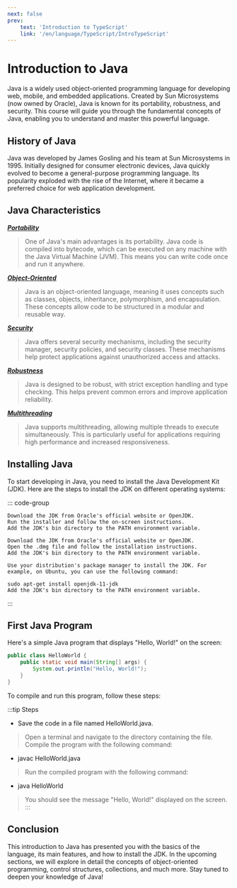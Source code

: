 ```yaml
---
next: false
prev: 
    text: 'Introduction to TypeScript'
    link: '/en/language/TypeScript/IntroTypeScript'
---
```


# Introduction to Java
Java is a widely used object-oriented programming language for developing web, mobile, and embedded applications. Created by Sun Microsystems (now owned by Oracle), Java is known for its portability, robustness, and security. This course will guide you through the fundamental concepts of Java, enabling you to understand and master this powerful language.

## History of Java
Java was developed by James Gosling and his team at Sun Microsystems in 1995. Initially designed for consumer electronic devices, Java quickly evolved to become a general-purpose programming language. Its popularity exploded with the rise of the Internet, where it became a preferred choice for web application development.

## Java Characteristics
***<u>Portability</u>***<br>
>One of Java's main advantages is its portability. Java code is compiled into bytecode, which can be executed on any machine with the Java Virtual Machine (JVM). This means you can write code once and run it anywhere.

***<u>Object-Oriented</u>***<br>
>Java is an object-oriented language, meaning it uses concepts such as classes, objects, inheritance, polymorphism, and encapsulation. These concepts allow code to be structured in a modular and reusable way.

***<u>Security</u>***<br>
>Java offers several security mechanisms, including the security manager, security policies, and security classes. These mechanisms help protect applications against unauthorized access and attacks.

***<u>Robustness</u>***<br>
>Java is designed to be robust, with strict exception handling and type checking. This helps prevent common errors and improve application reliability.

***<u>Multithreading</u>***<br>
>Java supports multithreading, allowing multiple threads to execute simultaneously. This is particularly useful for applications requiring high performance and increased responsiveness.

## Installing Java
To start developing in Java, you need to install the Java Development Kit (JDK). Here are the steps to install the JDK on different operating systems:

::: code-group

```Windows
Download the JDK from Oracle's official website or OpenJDK.
Run the installer and follow the on-screen instructions.
Add the JDK's bin directory to the PATH environment variable.
```

```macOS
Download the JDK from Oracle's official website or OpenJDK.
Open the .dmg file and follow the installation instructions.
Add the JDK's bin directory to the PATH environment variable.
```
```Linux
Use your distribution's package manager to install the JDK. For example, on Ubuntu, you can use the following command:

sudo apt-get install openjdk-11-jdk
Add the JDK's bin directory to the PATH environment variable.
```
:::

## First Java Program
Here's a simple Java program that displays "Hello, World!" on the screen:

```java 
public class HelloWorld {
    public static void main(String[] args) {
        System.out.println("Hello, World!");
    }
}
```
To compile and run this program, follow these steps:

:::tip Steps 
- Save the code in a file named HelloWorld.java.
>Open a terminal and navigate to the directory containing the file.
Compile the program with the following command:

- javac HelloWorld.java
>Run the compiled program with the following command:

- java HelloWorld
>You should see the message "Hello, World!" displayed on the screen.
:::
## Conclusion
This introduction to Java has presented you with the basics of the language, its main features, and how to install the JDK. In the upcoming sections, we will explore in detail the concepts of object-oriented programming, control structures, collections, and much more. Stay tuned to deepen your knowledge of Java! 